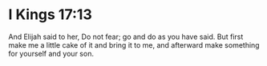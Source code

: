 # I Kings 17:13

And Elijah said to her, Do not fear; go and do as you have said. But first make me a little cake of it and bring it to me, and afterward make something for yourself and your son.
